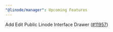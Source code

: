 ```yaml
---
"@linode/manager": Upcoming Features
---
```


Add Edit Public Linode Interface Drawer ([#11957](https://github.com/linode/manager/pull/11957))
